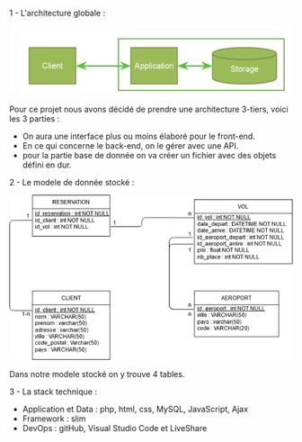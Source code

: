 1 -  L'architecture globale : 

![alt text](architecture_globale.PNG)

Pour ce projet nous avons décidé de prendre une architecture 3-tiers, voici les 3 parties :
- On aura une interface plus ou moins élaboré pour le front-end.
- En ce qui concerne le back-end, on le gérer avec une API.
- pour la partie base de donnée on va créer un fichier avec des objets défini en dur.

2 - Le modele de donnée stocké :

![alt text](mld.png)

Dans notre modele stocké on y trouve 4 tables.

3 - La stack technique :
 - Application et Data : php, html, css, MySQL, JavaScript, Ajax
 - Framework : slim
 - DevOps : gitHub, Visual Studio Code et LiveShare
